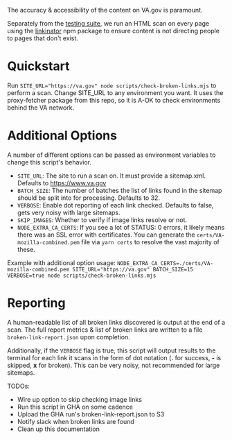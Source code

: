 The accuracy & accessibility of the content on VA.gov is paramount.

Separately from the [testing suite](./testing.md), we run an HTML scan on every page using the [linkinator](https://github.com/JustinBeckwith/linkinator) npm package to ensure content is not directing people to pages that don't exist.

# Quickstart

Run `SITE_URL="https://va.gov" node scripts/check-broken-links.mjs` to perform a scan. Change SITE_URL to any environment you want. It uses the proxy-fetcher package from this repo, so it is A-OK to check environments behind the VA network.

# Additional Options

A number of different options can be passed as environment variables to change this script's behavior.

- `SITE_URL`: The site to run a scan on. It must provide a sitemap.xml. Defaults to https://www.va.gov
- `BATCH_SIZE`: The number of batches the list of links found in the sitemap should be split into for processing. Defaults to 32.
- `VERBOSE`: Enable dot reporting of each link checked. Defaults to false, gets very noisy with large sitemaps.
- `SKIP_IMAGES`: Whether to verify if image links resolve or not.
- `NODE_EXTRA_CA_CERTS`: If you see a lot of STATUS: 0 errors, it likely means there was an SSL error with certificates. You can generate the `certs/VA-mozilla-combined.pem` file via `yarn certs` to resolve the vast majority of these.

Example with additional option usage:
`NODE_EXTRA_CA_CERTS=./certs/VA-mozilla-combined.pem SITE_URL="https://va.gov" BATCH_SIZE=15 VERBOSE=true node scripts/check-broken-links.mjs`

# Reporting

A human-readable list of all broken links discovered is output at the end of a scan. The full report metrics & list of broken links are written to a file `broken-link-report.json` upon completion.

Additionally, if the `VERBOSE` flag is true, this script will output results to the terminal for each link it scans in the form of dot notation (**.** for success, **-** is skipped, **x** for broken). This can be very noisy, not recommended for large sitemaps.

TODOs:

- Wire up option to skip checking image links
- Run this script in GHA on some cadence
- Upload the GHA run's broken-link-report.json to S3
- Notify slack when broken links are found
- Clean up this documentation
